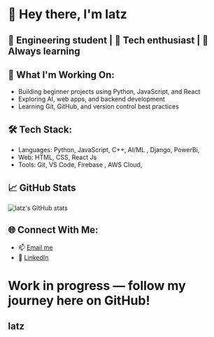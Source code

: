 # 👋 Hey there, I'm latz

##  🎯 Engineering student | 🚀 Tech enthusiast | 🌱 Always learning

## 🧠 What I'm Working On:
- Building beginner projects using Python, JavaScript, and React
- Exploring AI, web apps, and backend development
- Learning Git, GitHub, and version control best practices

## 🛠️ Tech Stack:
- Languages: Python, JavaScript, C++, AI/ML , Django, PowerBi, 
- Web: HTML, CSS, React Js
- Tools: Git, VS Code, Firebase , AWS Cloud, 

## 📈 GitHub Stats
![latz's GitHub stats](https://github-readme-stats.vercel.app/api?username=lathika1221&show_icons=true&theme=radical)

## 🌐 Connect With Me:
- 📫 [Email me](lathikasasimanikandan@gmail.com)
- 💼 [LinkedIn](https://www.linkedin.com/in/lathika-manikandan-422539299?utm_source=share&utm_campaign=share_via&utm_content=profile&utm_medium=android_app) 


# Work in progress — follow my journey here on GitHub!
## latz
